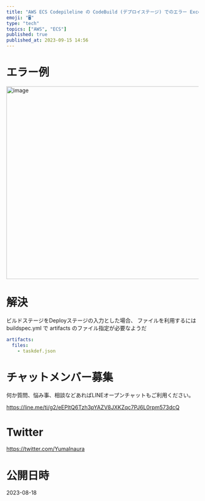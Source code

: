 ```yaml
---
title: "AWS ECS Codepileline の CodeBuild (デプロイステージ) でのエラー Exception while tryi"
emoji: "🖥"
type: "tech"
topics: ["AWS", "ECS"]
published: true
published_at: 2023-09-15 14:56
---
```


# エラー例

<img width="506" alt="image" src="https://github.com/YumaInaura/YumaInaura/assets/13635059/3af44f6c-5c22-450d-9e25-d1a8cc244d4c">

# 解決

ビルドステージをDeployステージの入力とした場合、
ファイルを利用するには buildspec.yml で artifacts のファイル指定が必要なようだ 

```yml
artifacts:
  files:
    - taskdef.json
```


# チャットメンバー募集


何か質問、悩み事、相談などあればLINEオープンチャットもご利用ください。

https://line.me/ti/g2/eEPltQ6Tzh3pYAZV8JXKZqc7PJ6L0rpm573dcQ


# Twitter

https://twitter.com/YumaInaura


# 公開日時

2023-08-18
